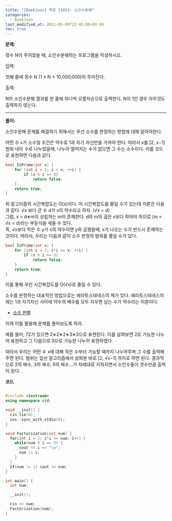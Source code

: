 ```yaml
---
title: "[BaekJoon] 백준 11653: 소인수분해"
categories: 
  - BaekJoon
last_modified_at: 2021-05-09T23:45:00+09:00
toc: true
---
```


**문제:**

정수 N이 주어졌을 때, 소인수분해하는 프로그램을 작성하시오.<br/>

입력:

첫째 줄에 정수 N (1 ≤ N ≤ 10,000,000)이 주어진다.<br/>

출력:

N의 소인수분해 결과를 한 줄에 하나씩 오름차순으로 출력한다. N이 1인 경우 아무것도 출력하지 않는다.<br/>

---

**풀이:**

소인수분해 문제를 해결하기 위해서는 우선 소수를 판정하는 방법에 대해 알아야한다.<br/>

어떤 수 x가 소수일 조건은 약수로 1과 자기 자신만을 가져야 한다. 따라서 x를 [2, x−1] 범위 내의 수로 나누었을때, 나누어 떨어지는 수가 없으면 그 수는 소수이다. 이를 코드로 표현하면 다음과 같다.<br/>

```cpp
bool IsPrime(int x) {
    for (int i = 2; i < x; ++i) {
        if (x % i == 0)
            return false;
    }
    return true;
}
```

위 알고리즘의 시간복잡도는 O(x)이다. 이 시간복잡도를 줄일 수가 있는데 이론은 다음과 같다. √x 보다 큰 수 d가 x의 약수라고 하자. (√x < d)<br/>
그럼, x = d∗m이 성립하는 m이 존재한다. d와 m의 곱은 x보다 작아야 하므로 (m < √x < d)라는 부등식을 세울 수 있다.<br/>
즉, √x보다 작은 수 y가 x의 약수이면 y와 곱했을때, x가 나오는 수가 반드시 존재하는 것이다.
따라서, 우리는 다음과 같이 소수 판정의 범위를 줄일 수가 있다.<br/>

```cpp
bool IsPrime(int x) {
    for (int i = 2; i*i <= x; ++i) {
        if (x % i == 0)
            return false;
    }
    return true;
}
```

이를 통해 우린 시간복잡도를 O(√x)로 줄일 수 있다.<br/>

소수를 판정하는 대표적인 방법으로는 에라토스테네스의 체가 있다. 에라토스테네스의 체는 1과 자기자신 사이에 약수의 배수를 모두 지우면 남는 수가 약수라는 이론이다.<br/>

* [소수 판별](https://ko.wikipedia.org/wiki/%EC%97%90%EB%9D%BC%ED%86%A0%EC%8A%A4%ED%85%8C%EB%84%A4%EC%8A%A4%EC%9D%98_%EC%B2%B4)<br/>

이제 이를 활용해 문제를 풀어보도록 하자.<br/>

예를 들어, 72가 있으면 2∗2∗2∗3∗3으로 표현된다. 이를 살펴보면 2로 가능한 나누어 표현하고 그 다음으로 3으로 가능한 나누어 표현하였다.<br/>

따라서 우리는 어떤 수 x에 대해 작은 수부터 가능할 때까지 나누어주며 그 수를 출력해주면 된다. 범위는 앞선 알고리즘에서 살펴본 바로 [2, √x−1] 까지로 하면 된다. 결과적으로 2의 배수, 3의 배수, 5의 배수...가 차례대로 지워지면서 소인수들이 갯수만큼 출력이 된다.<br/>

**코드**

```cpp

#include <iostream>
using namespace std;

void __init() {
  cin.tie(0);
  ios::sync_with_stdio(0);
}

void Factorization(int num) {
  for(int i = 2; i*i <= num; i++) {
    while(num % i == 0) {
      cout << i << "\n";
      num /= i;
    }
  }
  if(num != 1) cout << num;
}

int main() {
  int num;

  __init();

  cin >> num;
  Factorization(num);
}
```
